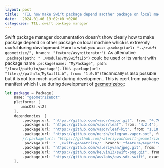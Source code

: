 ```yaml
---
layout: post
title:  "TIL how make Swift package depend another package on local machine"
date:   2024-01-06 19:02:00 +0200
categories: TIL, swift package manager
---
```


Swift package manager documentation doesn't show clearly how to make package depend on other package on local machine which is extreemly useful during development. Here is what you use: `.package(url: "../swift-geometrize/", branch: "feature/asynciterator")`. As alternative `.package(path: "../Modules/MySwiftLib")` could be used or its variant with package name `.package(name: "MyPackage", path: "/local/path/to/package")`. This `.package(url: "file:///path/to/MySwiftLib", from: "1.0.0")` technically is also possible but it is not too much useful during development. This is exert from package manifest which I use during development of [geometrizebot](https://github.com/valeriyvan/geometrizebot):

```swift
let package = Package(
    name: "geometrizebot",
    platforms: [
       .macOS(.v12)
    ],
    dependencies: [
        .package(url: "https://github.com/vapor/vapor.git", from: "4.76.0"),
        .package(url: "https://github.com/vapor/leaf", from: "4.2.4"),
        .package(url: "https://github.com/vapor/leaf-kit", from: "1.10.2"),
        .package(url: "https://github.com/nerzh/telegram-vapor-bot", from: "2.4.3"),
        //.package(url: "https://github.com/valeriyvan/swift-geometrize.git", from: "1.1.2"),
        .package(url: "../swift-geometrize/", branch: "feature/asynciterator"),
        .package(url: "https://github.com/valeriyvan/jpeg.git", from: "1.0.2"),
        .package(url: "https://github.com/kelvin13/swift-png.git", from: "4.0.2"),
        .package(url: "https://github.com/awslabs/aws-sdk-swift", exact: "0.17.0")
    ],
```
